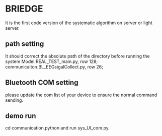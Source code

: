 # BRIEDGE
It is the first code version of the systematic algorithm on server or light server.

## path setting
It should correct the absolute path of the directory before running the system
Model.REAL_TEST_main.py, row 128;
communicaiton.BL_EEGsigalCollect.py, row 26;
## Bluetooth COM setting
please update the com list of your device to ensure the normal command sending. 

## demo run
cd communication.python and run sys_UI_com.py.
